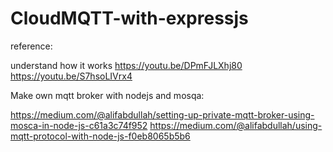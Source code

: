 # CloudMQTT-with-expressjs


reference:

understand how it works
https://youtu.be/DPmFJLXhj80
https://youtu.be/S7hsoLIVrx4


Make own mqtt broker with nodejs and mosqa:

https://medium.com/@alifabdullah/setting-up-private-mqtt-broker-using-mosca-in-node-js-c61a3c74f952
https://medium.com/@alifabdullah/using-mqtt-protocol-with-node-js-f0eb8065b5b6 

